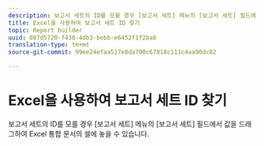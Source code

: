 ```yaml
---
description: 보고서 세트의 ID를 모를 경우 [보고서 세트] 메뉴의 [보고서 세트] 필드에서 값을 드래그하여 Excel 통합 문서의 셀에 놓을 수 있습니다.
title: Excel을 사용하여 보고서 세트 ID 찾기
topic: Report builder
uuid: 087d5720-f438-4db3-bebb-e6452f1f2ba6
translation-type: tm+mt
source-git-commit: 99ee24efaa517e8da700c67818c111c4aa90dc02

---
```



# Excel을 사용하여 보고서 세트 ID 찾기

보고서 세트의 ID를 모를 경우 [보고서 세트] 메뉴의 [보고서 세트] 필드에서 값을 드래그하여 Excel 통합 문서의 셀에 놓을 수 있습니다.

